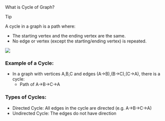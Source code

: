 What is Cycle of Graph?

>[!TIP]
>A cycle in a graph is a path where:
>- The starting vertex and the ending vertex are the same.
>- No edge or vertex (except the starting/ending vertex) is repeated.

<img src="https://miro.medium.com/v2/resize:fit:720/format:webp/1*X01zera2nJmsk2Z_6Y4wtA.jpeg" />

### Example of a Cycle:
- In a graph with vertices A,B,C and edges (A->B),(B->C),(C->A), there is a cycle:
  - Path of A->B->C->A
### Types of Cycles:
- Directed Cycle: All edges in the cycle are directed (e.g. A->B->C->A)
- Undirected Cycle: The edges do not have direction

